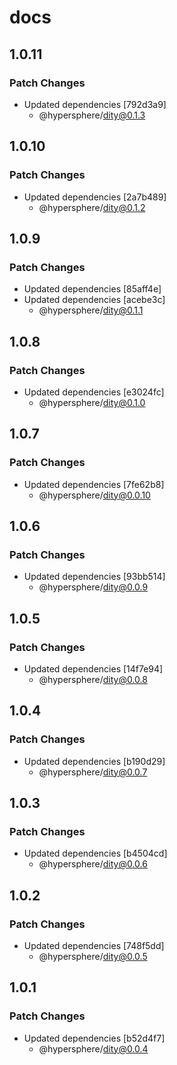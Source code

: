 # docs

## 1.0.11

### Patch Changes

- Updated dependencies [792d3a9]
  - @hypersphere/dity@0.1.3

## 1.0.10

### Patch Changes

- Updated dependencies [2a7b489]
  - @hypersphere/dity@0.1.2

## 1.0.9

### Patch Changes

- Updated dependencies [85aff4e]
- Updated dependencies [acebe3c]
  - @hypersphere/dity@0.1.1

## 1.0.8

### Patch Changes

- Updated dependencies [e3024fc]
  - @hypersphere/dity@0.1.0

## 1.0.7

### Patch Changes

- Updated dependencies [7fe62b8]
  - @hypersphere/dity@0.0.10

## 1.0.6

### Patch Changes

- Updated dependencies [93bb514]
  - @hypersphere/dity@0.0.9

## 1.0.5

### Patch Changes

- Updated dependencies [14f7e94]
  - @hypersphere/dity@0.0.8

## 1.0.4

### Patch Changes

- Updated dependencies [b190d29]
  - @hypersphere/dity@0.0.7

## 1.0.3

### Patch Changes

- Updated dependencies [b4504cd]
  - @hypersphere/dity@0.0.6

## 1.0.2

### Patch Changes

- Updated dependencies [748f5dd]
  - @hypersphere/dity@0.0.5

## 1.0.1

### Patch Changes

- Updated dependencies [b52d4f7]
  - @hypersphere/dity@0.0.4
